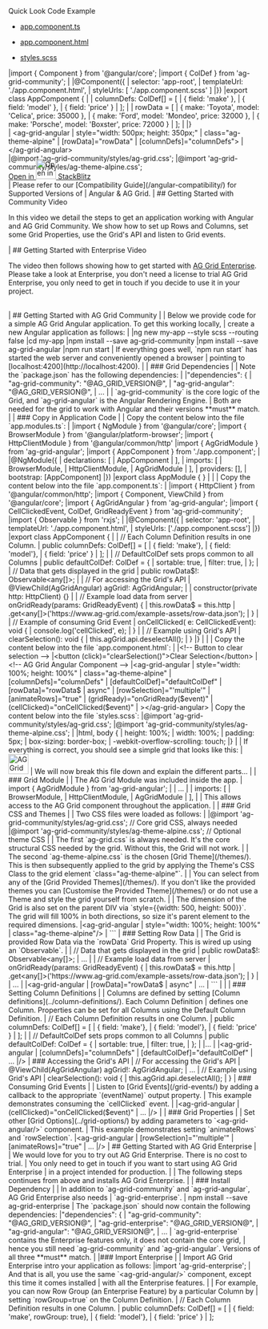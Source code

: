 <framework-specific-section frameworks="angular">
<section class="code-tab mb-3">
<div class="card">
<div class="card-header">Quick Look Code Example</div>
<div class="card-body">
<ul class="nav nav-tabs">
<li class="nav-item">
<a  class="nav-link active" id="component-tab" data-toggle="tab" href="#component" role="tab" aria-controls="component" aria-selected="true">

 app.component.ts

</a>
</li>
<li class="nav-item">
<a class="nav-link" id="template-tab" data-toggle="tab" href="#template" role="tab" aria-controls="template" aria-selected="false">

 app.component.html

</a>
</li>
<li class="nav-item">
<a class="nav-link" id="styles-tab" data-toggle="tab" href="#styles" role="tab" aria-controls="styles" aria-selected="false">

 styles.scss

</a>
</li>
</ul>
<div class="tab-content">
<div class="tab-pane show active" id="component" role="tabpanel" aria-labelledby="component-tab">
</framework-specific-section>

<framework-specific-section frameworks="angular">
<snippet transform={false} language="ts">
|import { Component } from '@angular/core';
|import { ColDef } from 'ag-grid-community';
|
|@Component({
|   selector: 'app-root',
|   templateUrl: './app.component.html',
|   styleUrls: [ './app.component.scss' ]
|})
|export class AppComponent  {
|
|     columnDefs: ColDef[] = [
|         { field: 'make' },
|         { field: 'model' },
|         { field: 'price' }
|     ];
|
|     rowData = [
|         { make: 'Toyota', model: 'Celica', price: 35000 },
|         { make: 'Ford', model: 'Mondeo', price: 32000 },
|         { make: 'Porsche', model: 'Boxster', price: 72000 }
|     ];
|
|}
</snippet>
</framework-specific-section>

<framework-specific-section frameworks="angular">
</div>
<div class="tab-pane" id="template" role="tabpanel" aria-labelledby="template-tab">
</framework-specific-section>

<framework-specific-section frameworks="angular">
<snippet transform={false} language="html">
| &lt;ag-grid-angular
|     style="width: 500px; height: 350px;"
|     class="ag-theme-alpine"
|     [rowData]="rowData"
|     [columnDefs]="columnDefs">
| &lt;/ag-grid-angular>
</snippet>
</framework-specific-section>

<framework-specific-section frameworks="angular">
</div>
<div class="tab-pane" id="styles" role="tabpanel" aria-labelledby="styles-tab">
</framework-specific-section>

<framework-specific-section frameworks="angular">
<snippet transform={false} language="scss">
|@import 'ag-grid-community/styles/ag-grid.css';
|@import 'ag-grid-community/styles/ag-theme-alpine.css';
</snippet>
</framework-specific-section>

<framework-specific-section frameworks="angular">
</div>
</div>
</div>
<div class="text-right" style="margin-top: -1.5rem;">

 <a class="btn btn-dark mb-2 mr-3" href="https://stackblitz.com/edit/ag-grid-angular-hello-world" target="_blank">
     Open in <img src="../../images/resources/getting-started/stackBlitz_icon.svg" alt="Open in StackBlitz" style="height: 2.5rem"/> StackBlitz 
 </a>

</div>
</div>
</section>
</framework-specific-section>

<framework-specific-section frameworks="angular">
<note>
| Please refer to our [Compatibility Guide](/angular-compatibility/) for Supported Versions of
| Angular & AG Grid.
</note>
</framework-specific-section>

<framework-specific-section frameworks="angular">
| ## Getting Started with Community Video
</framework-specific-section>

<framework-specific-section frameworks="angular">
<video-section id="_cRDVM6NlPk" title="Video Tutorial for Getting Started with AG Grid Community">
 <p>
     In this video we detail the steps to get an application working with Angular and AG Grid Community. We show how to set up Rows and Columns, set some Grid Properties, use the Grid's API and listen to Grid events.
 </p>
 </video-section> 
</framework-specific-section>

<framework-specific-section frameworks="angular">
| ## Getting Started with Enterprise Video
</framework-specific-section>

<framework-specific-section frameworks="angular">
<video-section id="xe6i3W6qW5k" title="Getting Started with AG Grid Enterprise">
 <p>
     The video then follows showing how to get started with <a href="../licensing/">AG Grid Enterprise</a>. Please take a look at Enterprise, you don't need a license to trial AG Grid Enterprise, you only need to get in touch if you decide to use it in your project.
 </p>
 <br/>
 </video-section>
</framework-specific-section>

<framework-specific-section frameworks="angular">
| ## Getting Started with AG Grid Community
|
| Below we provide code for a simple AG Grid Angular application. To get this working locally,
| create a new Angular application as follows:
|
</framework-specific-section>

<framework-specific-section frameworks="angular">
<snippet transform={false} language="bash">
|ng new my-app --style scss --routing false
|cd my-app
|npm install --save ag-grid-community
|npm install --save ag-grid-angular
|npm run start
</snippet>
</framework-specific-section>

<framework-specific-section frameworks="angular">
| If everything goes well, `npm run start` has started the web server and conveniently opened a browser
| pointing to [localhost:4200](http://localhost:4200).
|
| ### Grid Dependencies
|
| Note the `package.json` has the following dependencies:
|
</framework-specific-section>

<framework-specific-section frameworks="angular">
<snippet transform={false}>
|"dependencies": {
|    "ag-grid-community": "@AG_GRID_VERSION@",
|    "ag-grid-angular": "@AG_GRID_VERSION@",
|    ...
</snippet>
</framework-specific-section>

<framework-specific-section frameworks="angular">
|
| `ag-grid-community` is the core logic of the Grid, and `ag-grid-angular` is the Angular Rendering Engine.
| Both are needed for the grid to work with Angular and their versions **must** match.
|
| ### Copy in Application Code
|
| Copy the content below into the file `app.modules.ts`:
|
</framework-specific-section>

<framework-specific-section frameworks="angular">
<snippet transform={false}>
|import { NgModule } from '@angular/core';
|import { BrowserModule } from '@angular/platform-browser';
|import { HttpClientModule } from '@angular/common/http'
|import { AgGridModule } from 'ag-grid-angular';
|import { AppComponent } from './app.component';
|
|@NgModule({
|  declarations: [
|    AppComponent
|  ],
|  imports: [
|    BrowserModule,
|    HttpClientModule,
|    AgGridModule
|  ],
|  providers: [],
|  bootstrap: [AppComponent]
|})
|export class AppModule { }
|
</snippet>
</framework-specific-section>

<framework-specific-section frameworks="angular">
|
| Copy the content below into the file `app.component.ts`:
|
</framework-specific-section>

<framework-specific-section frameworks="angular">
<snippet transform="{false}">
|import { HttpClient } from '@angular/common/http';
|import { Component, ViewChild } from '@angular/core';
|import { AgGridAngular } from 'ag-grid-angular';
|import { CellClickedEvent, ColDef, GridReadyEvent } from 'ag-grid-community';
|import { Observable } from 'rxjs';
|
|@Component({
|  selector: 'app-root',
|  templateUrl: './app.component.html',
|  styleUrls: ['./app.component.scss']
|})
|export class AppComponent {
|
|  // Each Column Definition results in one Column.
|  public columnDefs: ColDef[] = [
|    { field: 'make'},
|    { field: 'model'},
|    { field: 'price' }
|  ];
|
|  // DefaultColDef sets props common to all Columns
|  public defaultColDef: ColDef = {
|    sortable: true,
|    filter: true,
|  };
|  
|  // Data that gets displayed in the grid
|  public rowData$!: Observable&lt;any[]>;
|
|  // For accessing the Grid's API
|  @ViewChild(AgGridAngular) agGrid!: AgGridAngular;
|
|  constructor(private http: HttpClient) {}
|
|  // Example load data from server
|  onGridReady(params: GridReadyEvent) {
|    this.rowData$ = this.http
|      .get&lt;any[]>('https://www.ag-grid.com/example-assets/row-data.json');
|  }
|
|  // Example of consuming Grid Event
|  onCellClicked( e: CellClickedEvent): void {
|    console.log('cellClicked', e);
|  }
|
|  // Example using Grid's API
|  clearSelection(): void {
|    this.agGrid.api.deselectAll();
|  }
|}
|
</snippet>
</framework-specific-section>

<framework-specific-section frameworks="angular">
|
| Copy the content below into the file `app.component.html`:
|
</framework-specific-section>

<framework-specific-section frameworks="angular">
<snippet transform="{false}">
|&lt;!-- Button to clear selection -->
|&lt;button (click)="clearSelection()">Clear Selection&lt;/button>
|&lt;!-- AG Grid Angular Component -->
|&lt;ag-grid-angular
|    style="width: 100%; height: 100%"
|    class="ag-theme-alpine"
|    [columnDefs]="columnDefs"
|    [defaultColDef]="defaultColDef"
|    [rowData]="rowData$ | async"
|    [rowSelection]="'multiple'"
|    [animateRows]="true"
|    (gridReady)="onGridReady($event)"
|    (cellClicked)="onCellClicked($event)"
|  >&lt;/ag-grid-angular>
</snippet> 
</framework-specific-section>


<framework-specific-section frameworks="angular">
| Copy the content below into the file `styles.scss`:
</framework-specific-section>

<framework-specific-section frameworks="angular">
<snippet transform={false} language="css">
|@import 'ag-grid-community/styles/ag-grid.css';
|@import 'ag-grid-community/styles/ag-theme-alpine.css';
|
|html, body {
|    height: 100%;
|    width: 100%;
|    padding: 5px;
|    box-sizing: border-box;
|    -webkit-overflow-scrolling: touch;
|}
</snippet>
</framework-specific-section>

<framework-specific-section frameworks="angular">
|
| If everything is correct, you should see a simple grid that looks like this:
|
</framework-specific-section>

<framework-specific-section frameworks="angular">
<img src="../../images/resources/getting-started/step1.png" alt="AG Grid in its simplest form" style="height: 2.5rem"/>
</framework-specific-section>

<framework-specific-section frameworks="angular">
| We will now break this file down and explain the different parts...
|
| ### Grid Module
|
| The AG Grid Module was included inside the app.
</framework-specific-section>

<framework-specific-section frameworks="angular">
<snippet transform={false} language="css">
| import { AgGridModule } from 'ag-grid-angular';
|
| ...
|
|  imports: [
|    BrowserModule,
|    HttpClientModule,
|    AgGridModule
|  ],
|
</snippet>
</framework-specific-section>


<framework-specific-section frameworks="angular">
| This allows access to the AG Grid component throughout the application.
|
| ### Grid CSS and Themes
|
| Two CSS files were loaded as follows:
|
</framework-specific-section>

<framework-specific-section frameworks="angular">
<snippet transform="{false}" language="css">
|@import 'ag-grid-community/styles/ag-grid.css'; // Core grid CSS, always needed
|@import 'ag-grid-community/styles/ag-theme-alpine.css'; // Optional theme CSS
</snippet>
</framework-specific-section>

<framework-specific-section frameworks="angular">
|
| The first `ag-grid.css` is always needed. It's the core structural CSS needed by the grid. Without this, the Grid will not work.
|
| The second `ag-theme-alpine.css` is the chosen [Grid Theme](/themes/). This is then subsequently applied to the grid by applying the Theme's CSS Class to the grid element `class="ag-theme-alpine"`.
|
| You can select from any of the [Grid Provided Themes](/themes/). If you don't like the provided themes you can [Customise the Provided Theme](/themes/) or do not use a Theme and style the grid yourself from scratch.
|
| The dimension of the Grid is also set on the parent DIV via `style={{width: 500, height: 500}}`. The grid will fill 100% in both directions, so size it's parent element to the required dimensions.
</framework-specific-section>

<framework-specific-section frameworks="angular">
<snippet transform={false} language="html">
|&lt;ag-grid-angular
|    style="width: 100%; height: 100%"
|    class="ag-theme-alpine"/>
| ```
</snippet>
</framework-specific-section>

<framework-specific-section frameworks="angular">
| ### Setting Row Data
|
| The Grid is provided Row Data via the `rowData` Grid Property. This is wired up using an `Observable`.
|
</framework-specific-section>

<framework-specific-section frameworks="angular">
<snippet transform="{false}">
| // Data that gets displayed in the grid
| public rowData$!: Observable&lt;any[]>;
| ...
|
| // Example load data from server
| onGridReady(params: GridReadyEvent) {
|   this.rowData$ = this.http
|     .get&lt;any[]>('https://www.ag-grid.com/example-assets/row-data.json');
| }
|
| ...
|
|&lt;ag-grid-angular
|    [rowData]="rowData$ | async"
|    ...
| ```
|
</snippet>
</framework-specific-section>

<framework-specific-section frameworks="angular">
|
| ### Setting Column Definitions
|
| Columns are defined by setting [Column definitions](../column-definitions/). Each Column Definition
| defines one Column. Properties can be set for all Columns using the Default Column Definition.
</framework-specific-section>

<framework-specific-section frameworks="angular">
<snippet transform={false}>
| // Each Column Definition results in one Column.
| public columnDefs: ColDef[] = [
|   { field: 'make'},
|   { field: 'model'},
|   { field: 'price' }
| ];
|
| // DefaultColDef sets props common to all Columns
| public defaultColDef: ColDef = {
|   sortable: true,
|   filter: true,
| };
|
|...
|
|&lt;ag-grid-angular
|    [columnDefs]="columnDefs"
|    [defaultColDef]="defaultColDef"
|    ...
|/>
</snippet>
</framework-specific-section>

<framework-specific-section frameworks="angular">
| ### Accessing the Grid's API
</framework-specific-section>

<framework-specific-section frameworks="angular">
<snippet transform="{false}">
| // For accessing the Grid's API
| @ViewChild(AgGridAngular) agGrid!: AgGridAngular;
| ...
| // Example using Grid's API
| clearSelection(): void {
|   this.agGrid.api.deselectAll();
| }
</snippet>
</framework-specific-section>

<framework-specific-section frameworks="angular">
| ### Consuming Grid Events
|
| Listen to [Grid Events](/grid-events/) by adding a callback to the appropriate `(eventName)` output property.
| This example demonstrates consuming the `cellClicked` event.
|
</framework-specific-section>

<framework-specific-section frameworks="angular">
<snippet transform={false} language="html">
|&lt;ag-grid-angular
|    (cellClicked)="onCellClicked($event)"
|    ...
|/>
</snippet>
</framework-specific-section>

<framework-specific-section frameworks="angular">
|
| ### Grid Properties
|
| Set other [Grid Options](../grid-options/) by adding parameters to `&lt;ag-grid-angular/>` component.
| This example demonstrates setting `animateRows` and `rowSelection`.
</framework-specific-section>

<framework-specific-section frameworks="angular">
<snippet transform="{false}">
|&lt;ag-grid-angular
|    [rowSelection]="'multiple'"
|    [animateRows]="true"
|    ...
|/>
</snippet>
</framework-specific-section>

<framework-specific-section frameworks="angular">
| ## Getting Started with AG Grid Enterprise
|
| We would love for you to try out AG Grid Enterprise. There is no cost to trial.
| You only need to get in touch if you want to start using AG Grid Enterprise
| in a project intended for production.
|
| The following steps continues from above and installs AG Grid Enterprise.
|
| ### Install Dependency
|
| In addition to `ag-grid-community` and `ag-grid-angular`, AG Grid Enterprise also needs
| `ag-grid-enterprise`.
</framework-specific-section>

<framework-specific-section frameworks="angular">
<snippet transform={false} language="bash">
| npm install --save ag-grid-enterprise
</snippet>
</framework-specific-section>

<framework-specific-section frameworks="angular">
| The `package.json` should now contain the following dependencies:
</framework-specific-section>

<framework-specific-section frameworks="angular">
<snippet transform={false}>
|"dependencies": {
|    "ag-grid-community": "@AG_GRID_VERSION@",
|    "ag-grid-enterprise": "@AG_GRID_VERSION@",
|    "ag-grid-angular": "@AG_GRID_VERSION@",
|    ...
</snippet>
</framework-specific-section>

<framework-specific-section frameworks="angular">
| `ag-grid-enterprise` contains the Enterprise features only, it does not contain the core grid,
| hence you still need `ag-grid-community` and `ag-grid-angular`. Versions of all three **must** match.
|
|### Import Enterprise
|
| Import AG Grid Enterprise intro your application as follows:
</framework-specific-section>
<framework-specific-section frameworks="angular">
<snippet transform={false}>
|import 'ag-grid-enterprise';
</snippet>
</framework-specific-section>

<framework-specific-section frameworks="angular">
| And that is all, you use the same `&lt;ag-grid-angular/>` component, except this time it comes installed
| with all the Enterprise features.
|
| For example, you can now Row Group (an Enterprise Feature) by a particular Column by
| setting `rowGroup=true` on the Column Definition.
</framework-specific-section>

<framework-specific-section frameworks="angular">
<snippet transform={false}>
| // Each Column Definition results in one Column.
| public columnDefs: ColDef[] = [
|   { field: 'make', rowGroup: true},
|   { field: 'model'},
|   { field: 'price' }
| ];
</snippet>
</framework-specific-section>
